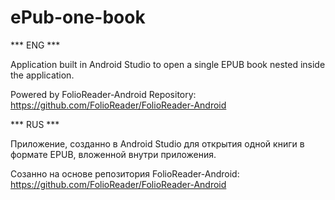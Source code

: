 # ePub-one-book
*** ENG ***

Application built in Android Studio to open a single EPUB book nested inside the application.

Powered by FolioReader-Android Repository:
https://github.com/FolioReader/FolioReader-Android


*** RUS ***

Приложение, созданно в Android Studio для открытия одной книги в формате EPUB, вложенной внутри приложения.

Созанно на основе репозитория FolioReader-Android:
https://github.com/FolioReader/FolioReader-Android
